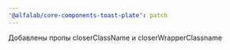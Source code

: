 ```yaml
---
'@alfalab/core-components-toast-plate': patch
---
```


Добавлены пропы closerClassName и closerWrapperClassname
